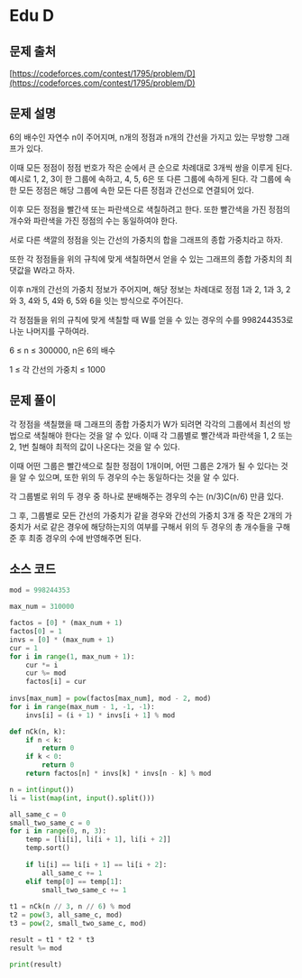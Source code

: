 # Edu D

## 문제 출처

[https://codeforces.com/contest/1795/problem/D](https://codeforces.com/contest/1795/problem/D)

## 문제 설명

6의 배수인 자연수 n이 주어지며, n개의 정점과 n개의 간선을 가지고 있는 무방향 그래프가 있다.

이때 모든 정점이 정점 번호가 작은 순에서 큰 순으로 차례대로 3개씩 쌍을 이루게 된다. 예시로 1, 2, 3이 한 그룹에 속하고, 4, 5, 6은 또 다른 그룹에 속하게 된다. 각 그룹에 속한 모든 정점은 해당 그룹에 속한 모든 다른 정점과 간선으로 연결되어 있다.

이후 모든 정점을 빨간색 또는 파란색으로 색칠하려고 한다. 또한 빨간색을 가진 정점의 개수와 파란색을 가진 정점의 수는 동일하여야 한다.

서로 다른 색깔의 정점을 잇는 간선의 가중치의 합을 그래프의 종합 가중치라고 하자.

또한 각 정점들을 위의 규칙에 맞게 색칠하면서 얻을 수 있는 그래프의 종합 가중치의 최댓값을 W라고 하자.

이후 n개의 간선의 가중치 정보가 주어지며, 해당 정보는 차례대로 정점 1과 2, 1과 3, 2와 3, 4와 5, 4와 6, 5와 6을 잇는 방식으로 주어진다.

각 정점들을 위의 규칙에 맞게 색칠할 때 W를 얻을 수 있는 경우의 수를 998244353로 나눈 나머지를 구하여라.

6 ≤ n ≤ 300000, n은 6의 배수

1 ≤ 각 간선의 가중치 ≤ 1000

## 문제 풀이

각 정점을 색칠했을 때 그래프의 종합 가중치가 W가 되려면 각각의 그룹에서 최선의 방법으로 색칠해야 한다는 것을 알 수 있다. 이때 각 그룹별로 빨간색과 파란색을 1, 2 또는 2, 1번 칠해야 최적의 값이 나온다는 것을 알 수 있다.

이때 어떤 그룹은 빨간색으로 칠한 정점이 1개이며, 어떤 그룹은 2개가 될 수 있다는 것을 알 수 있으며, 또한 위의 두 경우의 수는 동일하다는 것을 알 수 있다.

각 그룹별로 위의 두 경우 중 하나로 분배해주는 경우의 수는 (n/3)C(n/6) 만큼 있다.

그 후, 그룹별로 모든 간선의 가중치가 같을 경우와 간선의 가중치 3개 중 작은 2개의 가중치가 서로 같은 경우에 해당하는지의 여부를 구해서 위의 두 경우의 총 개수들을 구해준 후 최종 경우의 수에 반영해주면 된다.

## 소스 코드

```python
mod = 998244353

max_num = 310000

factos = [0] * (max_num + 1)
factos[0] = 1
invs = [0] * (max_num + 1)
cur = 1
for i in range(1, max_num + 1):
    cur *= i
    cur %= mod
    factos[i] = cur
    
invs[max_num] = pow(factos[max_num], mod - 2, mod)
for i in range(max_num - 1, -1, -1):
    invs[i] = (i + 1) * invs[i + 1] % mod

def nCk(n, k):
    if n < k:
        return 0
    if k < 0:
        return 0
    return factos[n] * invs[k] * invs[n - k] % mod

n = int(input())
li = list(map(int, input().split()))

all_same_c = 0
small_two_same_c = 0
for i in range(0, n, 3):
    temp = [li[i], li[i + 1], li[i + 2]]
    temp.sort()
    
    if li[i] == li[i + 1] == li[i + 2]:
        all_same_c += 1
    elif temp[0] == temp[1]:
        small_two_same_c += 1
        
t1 = nCk(n // 3, n // 6) % mod
t2 = pow(3, all_same_c, mod)
t3 = pow(2, small_two_same_c, mod)

result = t1 * t2 * t3
result %= mod

print(result)
```